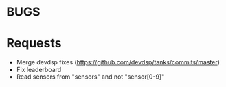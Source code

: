 BUGS
====


Requests
========

* Merge devdsp fixes (https://github.com/devdsp/tanks/commits/master)
* Fix leaderboard
* Read sensors from "sensors" and not "sensor[0-9]"
